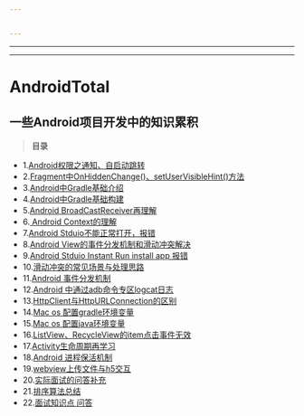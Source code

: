 ```yaml
---


---
```


<hr>
<hr>
<h1 id="androidtotal">AndroidTotal</h1>
<h2 id="一些android项目开发中的知识累积">一些Android项目开发中的知识累积</h2>
<blockquote>
<p><strong>目录</strong></p>
</blockquote>
<ul>
<li>1.<a href="https://github.com/zylaoshi/AndroidTotal/blob/master/Android%E6%9D%83%E9%99%90%E4%B9%8B%E9%80%9A%E7%9F%A5%E3%80%81%E8%87%AA%E5%90%AF%E5%8A%A8%E8%B7%B3%E8%BD%AC.md">Android权限之通知、自启动跳转</a></li>
<li>2.<a href="https://github.com/zylaoshi/AndroidTotal/blob/master/Fragment%E4%B8%ADonHiddenChanged%E3%80%81setUserVisibleHint%E8%A7%A6%E5%8F%91%E6%9D%A1%E4%BB%B6.md">Fragment中OnHiddenChange()、setUserVisibleHint()方法</a></li>
<li>3.<a href="https://github.com/zylaoshi/AndroidTotal/blob/master/Android%E4%B8%ADGradle%E5%9F%BA%E7%A1%80%E4%BB%8B%E7%BB%8D.md">Android中Gradle基础介绍</a></li>
<li>4.<a href="https://github.com/zylaoshi/AndroidTotal/blob/master/Android%E4%B8%ADGradle%E7%9A%84%E5%9F%BA%E7%A1%80%E6%9E%84%E5%BB%BA.md">Android中Gradle基础构建</a></li>
<li>5.<a href="https://github.com/LoganZy/AndroidTotal/blob/master/Android%20BroadCastReceiver%E5%86%8D%E7%90%86%E8%A7%A3.md">Android BroadCastReceiver再理解</a></li>
<li>6.<a href="https://github.com/LoganZy/AndroidTotal/blob/master/Android%20Context%E7%9A%84%E7%90%86%E8%A7%A3.md"> Android Context的理解</a></li>
<li>7.<a href="https://github.com/LoganZy/AndroidTotal/blob/master/Android%20Stduio%E6%89%93%E5%BC%80%E6%8A%A5%E9%94%99.md">Android Stduio不能正常打开，报错</a></li>
<li>8.<a href="https://github.com/LoganZy/AndroidTotal/blob/master/Android%20View%E7%9A%84%E4%BA%8B%E4%BB%B6%E5%88%86%E5%8F%91%E6%9C%BA%E5%88%B6%E5%92%8C%E6%BB%91%E5%8A%A8%E5%86%B2%E7%AA%81%E8%A7%A3%E5%86%B3.md">Android View的事件分发机制和滑动冲突解决</a></li>
<li>9.<a href="https://github.com/LoganZy/AndroidTotal/blob/master/Android%20stduio%20instant%20run%20install%20app%20error.md">Android Stduio Instant Run install app 报错</a></li>
<li>10.<a href="https://github.com/LoganZy/AndroidTotal/blob/master/Android%20view%E6%BB%91%E5%8A%A8%E5%86%B2%E7%AA%81%E7%9A%84%E5%A4%84%E7%90%86.md">滑动冲突的常见场景与处理思路</a></li>
<li>11.<a href="https://github.com/LoganZy/AndroidTotal/blob/master/Android%20%E4%BA%8B%E4%BB%B6%E5%88%86%E5%8F%91%E6%9C%BA%E5%88%B6.md">Android 事件分发机制</a></li>
<li>12.<a href="https://github.com/LoganZy/AndroidTotal/blob/master/Android%E4%B8%ADadb%E5%91%BD%E4%BB%A4%E6%8A%93%E5%8F%96logcat%20%E6%97%A5%E5%BF%97.md">Android 中通过adb命令专区logcat日志</a></li>
<li>13.<a href="https://github.com/LoganZy/AndroidTotal/blob/master/HttpClient%E4%B8%8EHttpURLConnection%E7%9A%84%E5%8C%BA%E5%88%AB.md">HttpClient与HttpURLConnection的区别</a></li>
<li>14.<a href="https://github.com/LoganZy/AndroidTotal/blob/master/Mac%20os%20%E9%85%8D%E7%BD%AEjava%E7%8E%AF%E5%A2%83%E5%8F%98%E9%87%8F.md">Mac os 配置gradle环境变量</a></li>
<li>15.<a href="https://github.com/LoganZy/AndroidTotal/blob/master/Mac%20os%20%E9%85%8D%E7%BD%AEjava%E7%8E%AF%E5%A2%83%E5%8F%98%E9%87%8F.md">Mac os 配置java环境变量</a></li>
<li>16.<a href="https://github.com/LoganZy/AndroidTotal/blob/master/ListView%E3%80%81RecycleView%E7%9A%84item%E7%82%B9%E5%87%BB%E4%BA%8B%E4%BB%B6%E6%97%A0%E6%95%88.md">ListView、RecycleView的item点击事件无效</a></li>
<li>17.<a href="https://github.com/LoganZy/AndroidTotal/blob/master/activity%E7%9A%84%E7%94%9F%E5%91%BD%E5%91%A8%E6%9C%9F%E5%86%8D%E7%90%86%E8%A7%A3.md">Activity生命周期再学习</a></li>
<li>18.<a href="https://github.com/LoganZy/AndroidTotal/blob/master/android%20%E8%BF%9B%E7%A8%8B%E4%BF%9D%E6%B4%BB%E6%9C%BA%E5%88%B6.md">Android 进程保活机制</a></li>
<li>19.<a href="https://github.com/LoganZy/AndroidTotal/blob/master/webview%E4%B8%8A%E4%BC%A0%E6%96%87%E4%BB%B6%E4%B8%8Eh5%E4%BA%A4%E4%BA%92.md">webview上传文件与h5交互</a></li>
<li>20.<a href="https://github.com/LoganZy/AndroidTotal/blob/master/%E5%AE%9E%E9%99%85%E9%9D%A2%E8%AF%95%E7%9A%84%E9%97%AE%E7%AD%94%E8%A1%A5%E5%85%85.md">实际面试的问答补充</a></li>
<li>21.<a href="https://github.com/LoganZy/AndroidTotal/blob/master/%E6%8E%92%E5%BA%8F%E7%AE%97%E6%B3%95%E6%80%BB%E7%BB%93.md">排序算法总结</a></li>
<li>22.<a href="https://github.com/LoganZy/AndroidTotal/blob/master/%E9%9D%A2%E8%AF%95%E7%9F%A5%E8%AF%86%E7%82%B9%20%E9%97%AE%E7%AD%94.md">面试知识点 问答</a></li>
</ul>

